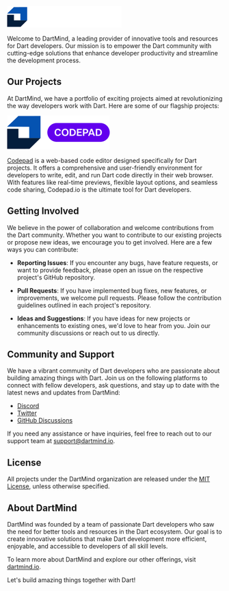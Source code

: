 ![DartMind Logo](images/dartmind_logo.svg)

Welcome to DartMind, a leading provider of innovative tools and resources for Dart developers. Our mission is to empower the Dart community with cutting-edge solutions that enhance developer productivity and streamline the development process.

## Our Projects

At DartMind, we have a portfolio of exciting projects aimed at revolutionizing the way developers work with Dart. Here are some of our flagship projects:

![Codepad.io Logo](images/codepad_logo.svg)

[Codepad](https://codepad.dartmind.io) is a web-based code editor designed specifically for Dart projects. It offers a comprehensive and user-friendly environment for developers to write, edit, and run Dart code directly in their web browser. With features like real-time previews, flexible layout options, and seamless code sharing, Codepad.io is the ultimate tool for Dart developers.

<!-- ### DartLint

![DartLint Logo](images/dartlint-logo.png)

[DartLint](https://github.com/dartmind/dartlint) is a powerful static analysis tool for Dart code. It helps developers identify potential issues, enforce coding conventions, and maintain high code quality. DartLint integrates seamlessly with popular IDEs and can be customized to suit your project's specific needs.

### DartDoc

![DartDoc Logo](images/dartdoc-logo.png)

[DartDoc](https://github.com/dartmind/dartdoc) is a documentation generator for Dart projects. It automatically generates beautiful and informative documentation based on your code's comments and annotations. DartDoc makes it easy to create and maintain comprehensive documentation for your Dart libraries and APIs. -->

## Getting Involved

We believe in the power of collaboration and welcome contributions from the Dart community. Whether you want to contribute to our existing projects or propose new ideas, we encourage you to get involved. Here are a few ways you can contribute:

- **Reporting Issues**: If you encounter any bugs, have feature requests, or want to provide feedback, please open an issue on the respective project's GitHub repository.

- **Pull Requests**: If you have implemented bug fixes, new features, or improvements, we welcome pull requests. Please follow the contribution guidelines outlined in each project's repository.

- **Ideas and Suggestions**: If you have ideas for new projects or enhancements to existing ones, we'd love to hear from you. Join our community discussions or reach out to us directly.

## Community and Support

We have a vibrant community of Dart developers who are passionate about building amazing things with Dart. Join us on the following platforms to connect with fellow developers, ask questions, and stay up to date with the latest news and updates from DartMind:

- [Discord](https://discord.gg/dart_mind)
- [Twitter](https://twitter.com/dartmind)
- [GitHub Discussions](https://github.com/dartmind-IO/discussions)

If you need any assistance or have inquiries, feel free to reach out to our support team at support@dartmind.io.

## License

All projects under the DartMind organization are released under the [MIT License](https://opensource.org/licenses/MIT), unless otherwise specified.

## About DartMind

DartMind was founded by a team of passionate Dart developers who saw the need for better tools and resources in the Dart ecosystem. Our goal is to create innovative solutions that make Dart development more efficient, enjoyable, and accessible to developers of all skill levels.

To learn more about DartMind and explore our other offerings, visit [dartmind.io](https://dartmind.io).

Let's build amazing things together with Dart!
